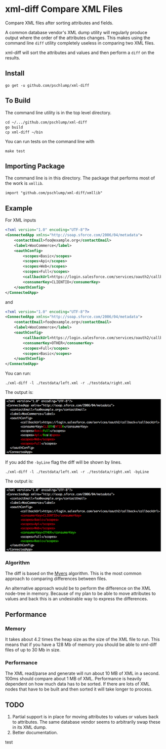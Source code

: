 xml-diff Compare XML Files
================

Compare XML files after sorting attributes and fields.

A common database vendor's XML dump utility will regularly produce output where the order of the attributes changes.
This makes using the command line `diff` utility completely useless in comparing two XML files.

xml-diff will sort the attributes and values and then perform a `diff` on the results.


## Install

    go get -u github.com/pschlump/xml-diff

## To Build

The command line utility is in the top level directory.

	cd ~/.../github.com/pschlump/xml-diff
	go build
	cp xml-diff ~/bin

You can run tests on the command line with

	make test

## Importing Package

The command line is in this directory.  The package that performs most of the work is `xmllib`.

    import "github.com/pschlump/xml-diff/xmllib"

## Example

For XML inputs

```xml
<?xml version="1.0" encoding="UTF-8"?>
<ConnectedApp xmlns="http://soap.sforce.com/2006/04/metadata">
	<contactEmail>foo@example.org</contactEmail>
	<label>WooCommerce</label>
	<oauthConfig>
		<scopes>Basic</scopes>
		<scopes>Api</scopes>
		<scopes>Web</scopes>
		<scopes>Full</scopes>
		<callbackUrl>https://login.salesforce.com/services/oauth2/callback</callbackUrl>
		<consumerKey>CLIENTID</consumerKey>
	</oauthConfig>
</ConnectedApp>
```

and 

```xml
<?xml version="1.0" encoding="UTF-8"?>
<ConnectedApp xmlns="http://soap.sforce.com/2006/04/metadata">
	<contactEmail>foo@example.org</contactEmail>
	<label>WooCommerce</label>
	<oauthConfig>
		<callbackUrl>https://login.salesforce.com/services/oauth2/callback</callbackUrl>
		<consumerKey>OTHER</consumerKey>
		<scopes>Full</scopes>
		<scopes>Basic</scopes>
	</oauthConfig>
</ConnectedApp>
```

You can run:

	./xml-diff -l ./testdata/left.xml -r ./testdata/right.xml 

The output is:

![Output From Diff](https://github.com/pschlump/xml-diff/raw/master/out/test01.png "Output from xml-diff")

If you add the `-byLine` flag the diff will be shown by lines.

	./xml-diff -l ./testdata/left.xml -r ./testdata/right.xml -byLine

The output is:

![Output From Diff](https://github.com/pschlump/xml-diff/raw/master/out/test02.png "Output from xml-diff with byLine flag")


### Algorithm

The diff is based on the [Myers](https://neil.fraser.name/software/diff_match_patch/myers.pdf) algorithm.  This is the most common
approach to comparing differences between files.  

An alternative approach would be to perform the difference on the XML node-tree in memory.   Because of my plan to be able to move
attributes to values and back this is an undesirable way to express the differences.

## Performance

### Memory

It takes about 4.2 times the heap size as the size of the XML file to run.  This means that if you have a 128 Mb of memory you should be
able to xml-diff files of up to 30 Mb in size.

### Performance

The XML read/parse and generate will run about 10 MB of XML in a second.  100ms should compare about 1 MB of XML.  Performance is
heavily dependent on how much data has to be sorted.   If there are lots of XML nodes that have to be built and then sorted it will
take longer to process.

## TODO

1. Partial support is in place for moving attributes to values or values back to attributes. The same database vendor seems to arbitrarily swap these in its XML dump.
2. Better documentation.

test

